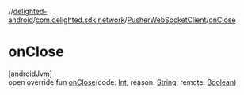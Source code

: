 //[delighted-android](../../../index.md)/[com.delighted.sdk.network](../index.md)/[PusherWebSocketClient](index.md)/[onClose](on-close.md)

# onClose

[androidJvm]\
open override fun [onClose](on-close.md)(code: [Int](https://kotlinlang.org/api/latest/jvm/stdlib/kotlin/-int/index.html), reason: [String](https://kotlinlang.org/api/latest/jvm/stdlib/kotlin/-string/index.html), remote: [Boolean](https://kotlinlang.org/api/latest/jvm/stdlib/kotlin/-boolean/index.html))

